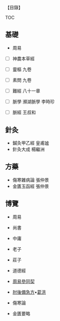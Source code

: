 

【目錄】

TOC

## 基礎

- 周易



- [ ] 神農本草經
- [ ] 靈樞 九卷
- [ ] 素問 九卷
- [ ] 難經 八十一章
- [ ] 脈學 瀕湖脈學 李時珍
- [ ] 脈經 王叔和



## 針灸

- 鍼灸甲乙經 皇甫謐
- 針灸大成 楊繼洲



## 方藥

- 傷寒雜病論 張仲景
- 金匱玉函經 張仲景



## 博覽

- 周易
- 尚書
- 中庸
- 老子
- 莊子
- 道德經
- [周易參同契](https://zh.wikisource.org/wiki/周易參同契)



- [肘後備急方](https://zh.wikisource.org/wiki/肘後備急方)•[葛洪](https://zh.wikisource.org/wiki/Author:葛洪)
- 傷寒論
- 金匱要略

